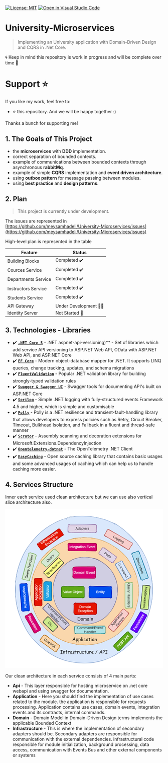 [![License: MIT](https://img.shields.io/badge/License-MIT-brightgreen.svg?style=flat-square)](https://opensource.org/licenses/MIT)
[![Open in Visual Studio Code](https://open.vscode.dev/badges/open-in-vscode.svg)](https://open.vscode.dev/meysamhadeli/University-Microservices)
# University-Microservices
> Implementing an University application with Domain-Driven Design and CQRS in .Net Core.

🌀 Keep in mind this repository is work in progress and will be complete over time 🚀

# Support ⭐
If you like my work, feel free to:

- ⭐ this repository. And we will be happy together :)


Thanks a bunch for supporting me!

## 1. The Goals of This Project

- the **microservices** with **DDD** implementation.
- correct separation of bounded contexts.
- example of communications between bounded contexts through asynchronous **rabbitMq**.
- example of simple **CQRS** implementation and **event driven architecture**.
- using **outbox pattern** for message passing between modules.
- using **best practice** and **design patterns**.

## 2. Plan
> This project is currently under development.

The issues are represented in [https://github.com/meysamhadeli/University-Microservices/issues](https://github.com/meysamhadeli/University-Microservices/issues)

High-level plan is represented in the table

| Feature | Status |
| ------- | ------ |
| Building Blocks | Completed ✔️ |
| Cources Service | Completed ✔️ |
| Departments Service | Completed ✔️ |
| Instructors Service | Completed ✔️ |
| Students Service | Completed ✔️ |
| API Gateway | Under Development 👷‍♂️ |
| Identity Server | Not Started 🚩 |


## 3. Technologies - Libraries
- ✔️ **[`.NET Core 5`](https://dotnet.microsoft.com/download)** - .NET aspnet-api-versioning)** - Set of libraries which add service API versioning to ASP.NET Web API, OData with ASP.NET Web API, and ASP.NET Core
- ✔️ **[`EF Core`](https://github.com/dotnet/efcore)** - Modern object-database mapper for .NET. It supports LINQ queries, change tracking, updates, and schema migrations
- ✔️ **[`FluentValidation`](https://github.com/FluentValidation/FluentValidation)** - Popular .NET validation library for building strongly-typed validation rules
- ✔️ **[`Swagger & Swagger UI`](https://github.com/domaindrivendev/Swashbuckle.AspNetCore)** - Swagger tools for documenting API's built on ASP.NET Core
- ✔️ **[`Serilog`](https://github.com/serilog/serilog)** - Simple .NET logging with fully-structured events
Framework 4.5 and higher, which is simple and customisable
- ✔️ **[`Polly`](https://github.com/App-vNext/Polly)** - Polly is a .NET resilience and transient-fault-handling library that allows developers to express policies such as Retry, Circuit Breaker, Timeout, Bulkhead Isolation, and Fallback in a fluent and thread-safe manner
- ✔️ **[`Scrutor`](https://github.com/khellang/Scrutor)** - Assembly scanning and decoration extensions for Microsoft.Extensions.DependencyInjection
- ✔️ **[`Opentelemetry-dotnet`](https://github.com/open-telemetry/opentelemetry-dotnet)** - The OpenTelemetry .NET Client
- ✔️ **[`EasyCaching`](https://github.com/dotnetcore/EasyCaching)** - Open source caching library that contains basic usages and some advanced usages of caching which can help us to handle caching more easier.

## 4. Services Structure
Inner each service used clean architecture but we can use also vertical slice architecture also.

![](./assets/clean-architecture.png)

Our clean architecture in each service consists of 4 main parts:
- **Api** - This layer responsible for hosting microservice on .net core webapi and using swagger for documentation.
- **Application** - Here you should find the implementation of use cases related to the module. the application is responsible for requests processing. Application contains use cases, domain events, integration events and its contracts, internal commands.
- **Domain** - Domain Model in Domain-Driven Design terms implements the applicable Bounded Context
- **Infrastructure** - This is where the implementation of secondary adapters should be. Secondary adapters are responsible for communication with the external dependencies.
infrastructural code responsible for module initialization, background processing, data access, communication with Events Bus and other external components or systems

